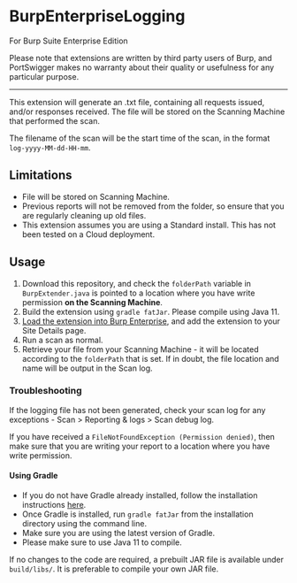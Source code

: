 # BurpEnterpriseLogging
For Burp Suite Enterprise Edition

Please note that extensions are written by third party users of Burp, and PortSwigger makes no warranty about their quality or usefulness for any particular purpose.

---
This extension will generate an .txt file, containing all requests issued, and/or responses received. The file will be stored on the Scanning Machine that performed the scan.

The filename of the scan will be the start time of the scan, in the format `log-yyyy-MM-dd-HH-mm`.

## Limitations
- File will be stored on Scanning Machine.
- Previous reports will not be removed from the folder, so ensure that you are regularly cleaning up old files.
- This extension assumes you are using a Standard install. This has not been tested on a Cloud deployment.

## Usage
1. Download this repository, and check the `folderPath` variable in `BurpExtender.java` is pointed to a location where you have write permission **on the Scanning Machine**.
2. Build the extension using `gradle fatJar`. Please compile using Java 11.
3. [Load the extension into Burp Enterprise](https://portswigger.net/burp/documentation/enterprise/working/scans/extensions), and add the extension to your Site Details page.
4. Run a scan as normal.
5. Retrieve your file from your Scanning Machine - it will be located according to the `folderPath` that is set. If in doubt, the file location and name will be output in the Scan log.

### Troubleshooting
If the logging file has not been generated, check your scan log for any exceptions - Scan > Reporting & logs > Scan debug log.

If you have received a `FileNotFoundException (Permission denied)`, then make sure that you are writing your report to a location where you have write permission.

#### Using Gradle
- If you do not have Gradle already installed, follow the installation instructions [here](https://gradle.org/install/).
- Once Gradle is installed, run `gradle fatJar` from the installation directory using the command line.
- Make sure you are using the latest version of Gradle.
- Please make sure to use Java 11 to compile.

If no changes to the code are required, a prebuilt JAR file is available under `build/libs/`. It is preferable to compile your own JAR file.
